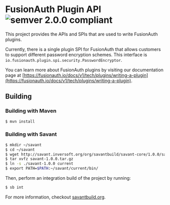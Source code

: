# FusionAuth Plugin API ![semver 2.0.0 compliant](http://img.shields.io/badge/semver-2.0.0-brightgreen.svg?style=flat-square)

This project provides the APIs and SPIs that are used to write FusionAuth plugins.

Currently, there is a single plugin SPI for FusionAuth that allows customers to support different password encryption schemes. This interface is `io.fusionauth.plugin.spi.security.PasswordEncryptor`.

You can learn more about FusionAuth plugins by visiting our documentation page at [https://fusionauth.io/docs/v1/tech/plugins/writing-a-plugin](https://fusionauth.io/docs/v1/tech/plugins/writing-a-plugin).

## Building 

### Building with Maven

```bash
$ mvn install
```

### Building with Savant

```bash
$ mkdir ~/savant
$ cd ~/savant
$ wget http://savant.inversoft.org/org/savantbuild/savant-core/1.0.0/savant-1.0.0.tar.gz
$ tar xvfz savant-1.0.0.tar.gz
$ ln -s ./savant-1.0.0 current
$ export PATH=$PATH:~/savant/current/bin/
```

Then, perform an integration build of the project by running:

```bash
$ sb int
```

For more information, checkout [savantbuild.org](http://savantbuild.org/).
